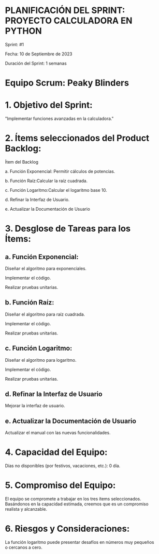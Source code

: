 # PLANIFICACIÓN DEL SPRINT: PROYECTO CALCULADORA EN PYTHON

Sprint: #1

Fecha: 10 de Septiembre de 2023

Duración del Sprint: 1 semanas

# Equipo Scrum: Peaky Blinders

# 1. Objetivo del Sprint:

"Implementar funciones avanzadas en la calculadora."

# 2. Ítems seleccionados del Product Backlog:

Ítem del Backlog	            

a. Función Exponencial: Permitir cálculos de potencias.	

b. Función Raíz:Calcular la raíz cuadrada.	    

c. Función Logaritmo:Calcular el logaritmo base 10.	

d. Refinar la Interfaz de Usuario.

e. Actualizar la Documentación de Usuario


# 3. Desglose de Tareas para los Ítems:

## a. Función Exponencial:

Diseñar el algoritmo para exponenciales.

Implementar el código.

Realizar pruebas unitarias.

## b. Función Raíz:

Diseñar el algoritmo para raíz cuadrada.

Implementar el código.

Realizar pruebas unitarias.

## c. Función Logaritmo:

Diseñar el algoritmo para logaritmo.

Implementar el código.

Realizar pruebas unitarias.

## d. Refinar la Interfaz de Usuario

Mejorar la interfaz de usuario.

## e. Actualizar la Documentación de Usuario

Actualizar el manual con las nuevas funcionalidades.

# 4. Capacidad del Equipo:

Días no disponibles (por festivos, vacaciones, etc.): 0 día.

# 5. Compromiso del Equipo:

El equipo se compromete a trabajar en los tres ítems seleccionados. Basándonos en la capacidad estimada, creemos que es un compromiso realista y alcanzable.

# 6. Riesgos y Consideraciones:

La función logaritmo puede presentar desafíos en números muy pequeños o cercanos a cero.

